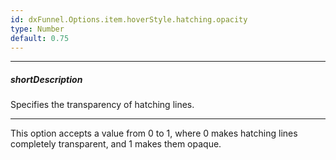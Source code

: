 ```yaml
---
id: dxFunnel.Options.item.hoverStyle.hatching.opacity
type: Number
default: 0.75
---
```

---
##### shortDescription
Specifies the transparency of hatching lines.

---
This option accepts a value from 0 to 1, where 0 makes hatching lines completely transparent, and 1 makes them opaque.